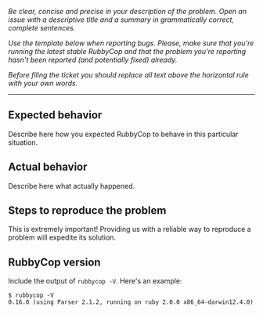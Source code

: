 *Be clear, concise and precise in your description of the problem.
Open an issue with a descriptive title and a summary in grammatically correct,
complete sentences.*

*Use the template below when reporting bugs. Please, make sure that
you're running the latest stable RubbyCop and that the problem you're reporting
hasn't been reported (and potentially fixed) already.*

*Before filing the ticket you should replace all text above the horizontal
rule with your own words.*

--------

## Expected behavior

Describe here how you expected RubbyCop to behave in this particular situation.

## Actual behavior

Describe here what actually happened.

## Steps to reproduce the problem

This is extremely important! Providing us with a reliable way to reproduce
a problem will expedite its solution.

## RubbyCop version

Include the output of `rubbycop -V`. Here's an example:

```
$ rubbycop -V
0.16.0 (using Parser 2.1.2, running on ruby 2.0.0 x86_64-darwin12.4.0)
```
